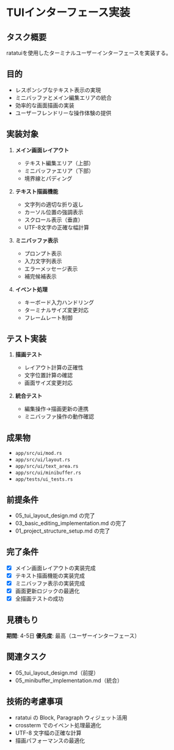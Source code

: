 # TUIインターフェース実装

## タスク概要
ratatuiを使用したターミナルユーザーインターフェースを実装する。

## 目的
- レスポンシブなテキスト表示の実現
- ミニバッファとメイン編集エリアの統合
- 効率的な画面描画の実装
- ユーザーフレンドリーな操作体験の提供

## 実装対象
1. **メイン画面レイアウト**
   - テキスト編集エリア（上部）
   - ミニバッファエリア（下部）
   - 境界線とパディング

2. **テキスト描画機能**
   - 文字列の適切な折り返し
   - カーソル位置の強調表示
   - スクロール表示（垂直）
   - UTF-8文字の正確な幅計算

3. **ミニバッファ表示**
   - プロンプト表示
   - 入力文字列表示
   - エラーメッセージ表示
   - 補完候補表示

4. **イベント処理**
   - キーボード入力ハンドリング
   - ターミナルサイズ変更対応
   - フレームレート制御

## テスト実装
1. **描画テスト**
   - レイアウト計算の正確性
   - 文字位置計算の確認
   - 画面サイズ変更対応

2. **統合テスト**
   - 編集操作→描画更新の連携
   - ミニバッファ操作の動作確認

## 成果物
- `app/src/ui/mod.rs`
- `app/src/ui/layout.rs`
- `app/src/ui/text_area.rs`
- `app/src/ui/minibuffer.rs`
- `app/tests/ui_tests.rs`

## 前提条件
- 05_tui_layout_design.md の完了
- 03_basic_editing_implementation.md の完了
- 01_project_structure_setup.md の完了

## 完了条件
- [x] メイン画面レイアウトの実装完成
- [x] テキスト描画機能の実装完成
- [x] ミニバッファ表示の実装完成
- [x] 画面更新ロジックの最適化
- [x] 全描画テストの成功

## 見積もり
**期間**: 4-5日
**優先度**: 最高（ユーザーインターフェース）

## 関連タスク
- 05_tui_layout_design.md（前提）
- 05_minibuffer_implementation.md（統合）

## 技術的考慮事項
- ratatui の Block, Paragraph ウィジェット活用
- crossterm でのイベント処理最適化
- UTF-8 文字幅の正確な計算
- 描画パフォーマンスの最適化
